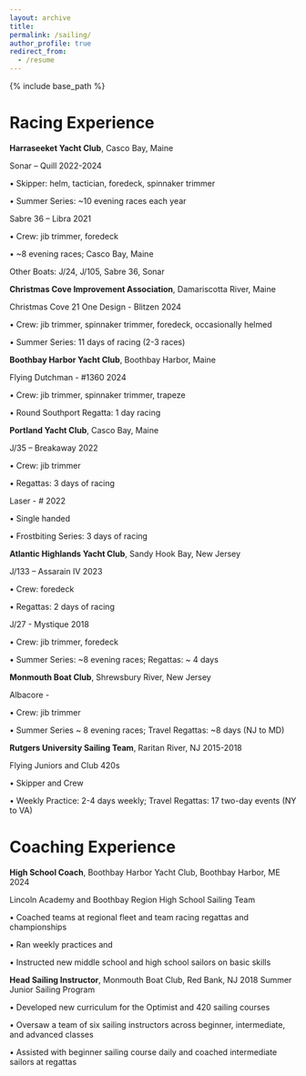 ```yaml
---
layout: archive
title: 
permalink: /sailing/
author_profile: true
redirect_from:
  - /resume
---
```


{% include base_path %}

# Racing Experience

**Harraseeket Yacht Club**, Casco Bay, Maine						

Sonar – Quill									        2022-2024

•	Skipper: helm, tactician, foredeck, spinnaker trimmer

•	Summer Series: ~10 evening races each year

Sabre 36 – Libra										     2021

•	Crew: jib trimmer, foredeck

•	~8 evening races; Casco Bay, Maine

Other Boats: J/24, J/105, Sabre 36, Sonar

**Christmas Cove Improvement Association**, Damariscotta River, Maine	

Christmas Cove 21 One Design - Blitzen							    2024

•	Crew: jib trimmer, spinnaker trimmer, foredeck, occasionally helmed

•	Summer Series: 11 days of racing (2-3 races)


**Boothbay Harbor Yacht Club**, Boothbay Harbor, Maine

Flying Dutchman - #1360									    2024

•	Crew: jib trimmer, spinnaker trimmer, trapeze

•	Round Southport Regatta: 1 day racing

**Portland Yacht Club**, Casco Bay, Maine

J/35 – Breakaway										     2022

•	Crew: jib trimmer

•	Regattas: 3 days of racing

Laser - #											     2022

•	Single handed

•	Frostbiting Series: 3 days of racing

**Atlantic Highlands Yacht Club**, Sandy Hook Bay, New Jersey	

J/133 – Assarain IV									     2023 

•	Crew: foredeck

•	Regattas: 2 days of racing

J/27 - Mystique										     2018

•	Crew: jib trimmer, foredeck

•	Summer Series: ~8 evening races; Regattas: ~ 4 days

**Monmouth Boat Club**, Shrewsbury River, New Jersey

Albacore - 

•	Crew: jib trimmer

•	Summer Series ~ 8 evening races; Travel Regattas: ~8 days (NJ to MD)

**Rutgers University Sailing Team**, Raritan River, NJ					       2015-2018

Flying Juniors and Club 420s						  

•	Skipper and Crew

•	Weekly Practice: 2-4 days weekly; Travel Regattas: 17 two-day events (NY to VA)



# Coaching Experience


**High School Coach**, Boothbay Harbor Yacht Club, Boothbay Harbor, ME			2024

Lincoln Academy and Boothbay Region High School Sailing Team

•	Coached teams at regional fleet and team racing regattas and championships

•	Ran weekly practices and 

•	Instructed new middle school and high school sailors on basic skills

**Head Sailing Instructor**, Monmouth Boat Club, Red Bank, NJ				2018
Summer Junior Sailing Program

•	Developed new curriculum for the Optimist and 420 sailing courses

•	Oversaw a team of six sailing instructors across beginner, intermediate, and advanced classes

•	Assisted with beginner sailing course daily and coached intermediate sailors at regattas


